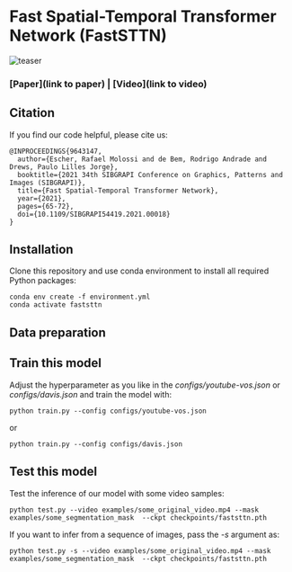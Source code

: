 # Fast Spatial-Temporal Transformer Network (FastSTTN)

![teaser](https://github.com/R-Escher/FastSTTN/blob/master/docs/teaser.png?raw=true)

### [Paper](link to paper) | [Video](link to video)


<!-- ---------------------------------------------- -->
## Citation
If you find our code helpful, please cite us:
```
@INPROCEEDINGS{9643147,
  author={Escher, Rafael Molossi and de Bem, Rodrigo Andrade and Drews, Paulo Lilles Jorge},
  booktitle={2021 34th SIBGRAPI Conference on Graphics, Patterns and Images (SIBGRAPI)}, 
  title={Fast Spatial-Temporal Transformer Network}, 
  year={2021},
  pages={65-72},
  doi={10.1109/SIBGRAPI54419.2021.00018}
}
```

<!-- ---------------------------------------------- -->
## Installation

Clone this repository and use conda environment to install all required Python packages:
```
conda env create -f environment.yml 
conda activate faststtn
```

<!-- ---------------------------------------------- -->
## Data preparation



<!-- ---------------------------------------------- -->
## Train this model

Adjust the hyperparameter as you like in the _configs/youtube-vos.json_ or _configs/davis.json_ and train the model with:

```
python train.py --config configs/youtube-vos.json
```
or
```
python train.py --config configs/davis.json
```


<!-- ---------------------------------------------- -->
## Test this model

Test the inference of our model with some video samples:
```
python test.py --video examples/some_original_video.mp4 --mask examples/some_segmentation_mask  --ckpt checkpoints/faststtn.pth
```

If you want to infer from a sequence of images, pass the _-s_ argument as:
```
python test.py -s --video examples/some_original_video.mp4 --mask examples/some_segmentation_mask  --ckpt checkpoints/faststtn.pth
```


<!-- ---------------------------------------------- -->











<!-- ---------------------------------------------- -->
<!-- ---------------------------------------------- -->
<!-- ---------------------------------------------- -->
<!-- ---------------------------------------------- -->
<!-- ---------------------------------------------- -->
<!-- ---------------------------------------------- -->














